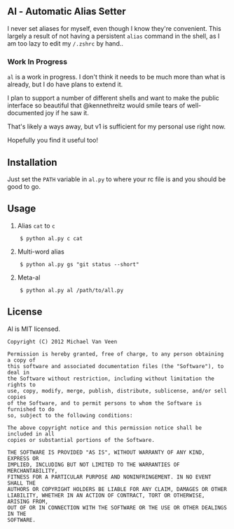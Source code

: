 Al - Automatic Alias Setter
---------------------------

I never set aliases for myself, even though I know they're convenient.  This
largely a result of not having a persistent `alias` command in the shell, as
I am too lazy to edit my `/.zshrc` by hand..

### Work In Progress

`al` is a work in progress.  I don't think it needs to be much more than what 
is already, but I do have plans to extend it.

I plan to support a number of different shells and want to make the public
interface so beautiful that @kennethreitz would smile tears of well-documented
joy if he saw it.

That's likely a ways away, but v1 is sufficient for my personal use right now. 

Hopefully you find it useful too!

Installation
------------

Just set the `PATH` variable in `al.py` to where your rc file is and you should 
be good to go.

Usage
-----

1. Alias `cat` to `c`

```
    $ python al.py c cat
```

2. Multi-word alias

```
    $ python al.py gs "git status --short"
```
2. Meta-al

```
    $ python al.py al /path/to/all.py
```

License
-------

Al is MIT licensed.

    Copyright (C) 2012 Michael Van Veen

    Permission is hereby granted, free of charge, to any person obtaining a copy of
    this software and associated documentation files (the "Software"), to deal in
    the Software without restriction, including without limitation the rights to
    use, copy, modify, merge, publish, distribute, sublicense, and/or sell copies
    of the Software, and to permit persons to whom the Software is furnished to do
    so, subject to the following conditions:

    The above copyright notice and this permission notice shall be included in all
    copies or substantial portions of the Software.

    THE SOFTWARE IS PROVIDED "AS IS", WITHOUT WARRANTY OF ANY KIND, EXPRESS OR
    IMPLIED, INCLUDING BUT NOT LIMITED TO THE WARRANTIES OF MERCHANTABILITY,
    FITNESS FOR A PARTICULAR PURPOSE AND NONINFRINGEMENT. IN NO EVENT SHALL THE
    AUTHORS OR COPYRIGHT HOLDERS BE LIABLE FOR ANY CLAIM, DAMAGES OR OTHER
    LIABILITY, WHETHER IN AN ACTION OF CONTRACT, TORT OR OTHERWISE, ARISING FROM,
    OUT OF OR IN CONNECTION WITH THE SOFTWARE OR THE USE OR OTHER DEALINGS IN THE
    SOFTWARE.
